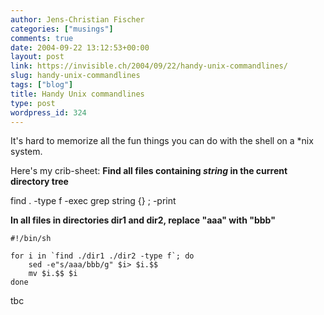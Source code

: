 ```yaml
---
author: Jens-Christian Fischer
categories: ["musings"]
comments: true
date: 2004-09-22 13:12:53+00:00
layout: post
link: https://invisible.ch/2004/09/22/handy-unix-commandlines/
slug: handy-unix-commandlines
tags: ["blog"]
title: Handy Unix commandlines
type: post
wordpress_id: 324
---
```


It's hard to memorize all the fun things you can do with the shell on a *nix system.

Here's my crib-sheet:
**Find all files containing _string_ in the current directory tree**

find . -type f -exec grep string {} \; -print

**In all files in directories dir1 and dir2, replace "aaa" with "bbb"**


    
    #!/bin/sh
    
    for i in `find ./dir1 ./dir2 -type f`; do
        sed -e"s/aaa/bbb/g" $i> $i.$$
        mv $i.$$ $i
    done
    



tbc
